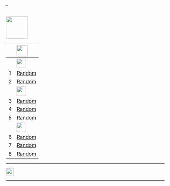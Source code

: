 ###### _

<img src="https://img.shields.io/badge/-JAVA%20-blue" height=70px>

|     |  <img src="https://img.shields.io/badge/-Design Patterns%20-brightgreen" height=35px>           |
|:---:|:------------------------------| 
|     |<img src="https://img.shields.io/badge/-Creational%20-blue" height=30px>  | 
|  1  |[Random](#)   | 
|  2  |[Random](#)   | 
|     |<img src="https://img.shields.io/badge/-Structural%20-blue" height=30px>  | 
|  3  |[Random](#)   | 
|  4  |[Random](#)   |  
|  5  |[Random](#)   | 
|     |<img src="https://img.shields.io/badge/-Behavioural%20-blue" height=30px>  | 
|  6  |[Random](#)   | 
|  7  |[Random](#)   | 
|  8  |[Random](#)   | 


------------------------------------------------------------------------------------------------------------------------------------

[<img src="https://img.shields.io/badge/-Back to top%20-brown" height=25px>](#_)

------------------------------------------------------------------------------------------------------------------------------------
